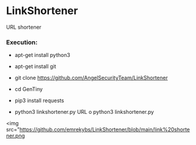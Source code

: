# LinkShortener

URL shortener

<h3> Execution: </h3>

* apt-get install python3

* apt-get install git

* git clone https://github.com/AngelSecurityTeam/LinkShortener

* cd GenTiny

* pip3 install requests

* python3 linkshortener.py URL o python3 linkshortener.py

<img src="https://github.com/emrekybs/LinkShortener/blob/main/link%20shortener.png
